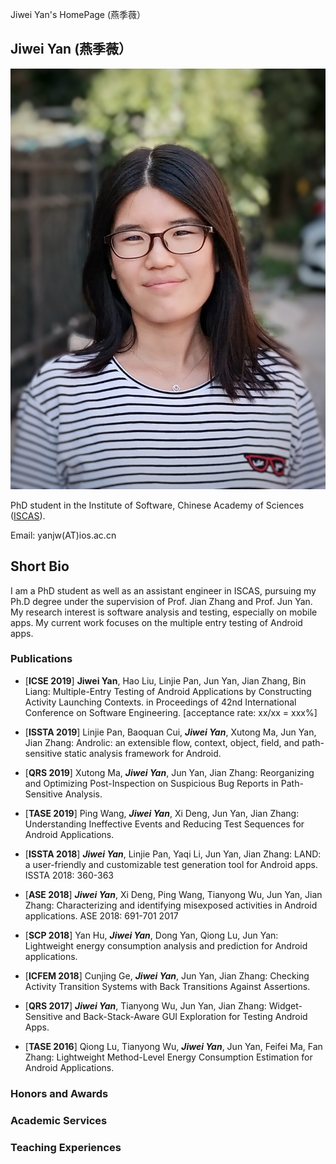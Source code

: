 Jiwei Yan's HomePage (燕季薇）

## Jiwei Yan (燕季薇）
![Image](myPic.jpg)

PhD student in the Institute of Software, Chinese Academy of Sciences ([ISCAS](http://www.iscas.ac.cn/)).

Email: yanjw(AT)ios.ac.cn


## Short Bio
I am a PhD student as well as an assistant engineer in ISCAS, pursuing my Ph.D degree under the supervision of Prof. Jian Zhang and Prof. Jun Yan.
My research interest is software analysis and testing, especially on mobile apps. 
My current work focuses on the multiple entry testing of Android apps.

### Publications
* \[**ICSE 2019**\] **Jiwei Yan**, Hao Liu, Linjie Pan, Jun Yan, Jian Zhang, Bin Liang:
Multiple-Entry Testing of Android Applications by Constructing Activity Launching Contexts.
in Proceedings of 42nd International Conference on Software Engineering. \[acceptance rate: xx/xx = xxx%\] 
* \[**ISSTA 2019**\] Linjie Pan, Baoquan Cui, ***Jiwei Yan***, Xutong Ma, Jun Yan, Jian Zhang:
Androlic: an extensible flow, context, object, field, and path-sensitive static analysis framework for Android. 
* \[**QRS 2019**\] Xutong Ma, ***Jiwei Yan***, Jun Yan, Jian Zhang:
Reorganizing and Optimizing Post-Inspection on Suspicious Bug Reports in Path-Sensitive Analysis.
* \[**TASE 2019**\] Ping Wang, ***Jiwei Yan***, Xi Deng, Jun Yan, Jian Zhang:
Understanding Ineffective Events and Reducing Test Sequences for Android Applications.

* \[**ISSTA 2018**\] ***Jiwei Yan***, Linjie Pan, Yaqi Li, Jun Yan, Jian Zhang:
LAND: a user-friendly and customizable test generation tool for Android apps. ISSTA 2018: 360-363
* \[**ASE 2018**\] ***Jiwei Yan***, Xi Deng, Ping Wang, Tianyong Wu, Jun Yan, Jian Zhang:
Characterizing and identifying misexposed activities in Android applications. ASE 2018: 691-701
2017
* \[**SCP 2018**\] Yan Hu, ***Jiwei Yan***, Dong Yan, Qiong Lu, Jun Yan:
Lightweight energy consumption analysis and prediction for Android applications. 
* \[**ICFEM 2018**\] Cunjing Ge, ***Jiwei Yan***, Jun Yan, Jian Zhang:
Checking Activity Transition Systems with Back Transitions Against Assertions. 

* \[**QRS 2017**\] ***Jiwei Yan***, Tianyong Wu, Jun Yan, Jian Zhang:
Widget-Sensitive and Back-Stack-Aware GUI Exploration for Testing Android Apps. 

* \[**TASE 2016**\] Qiong Lu, Tianyong Wu, ***Jiwei Yan***, Jun Yan, Feifei Ma, Fan Zhang:
Lightweight Method-Level Energy Consumption Estimation for Android Applications. 

### Honors and Awards 

### Academic Services 

### Teaching Experiences


